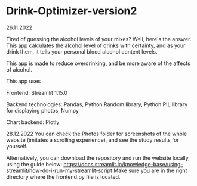 # Drink-Optimizer-version2

26.11.2022

Tired of guessing the alcohol levels of your mixes?  Well, here's the answer. 
This app calculates the alcohol level of drinks with certainty, and as your drink them, it tells your personal blood alcohol content levels.

This app is made to reduce overdrinking, and be more aware of the affects of alcohol.

This app uses

Frontend:
Streamlit 1.15.0

Backend technologies:
Pandas,
Python Random library,
Python PIL library for displaying photos,
Numpy

Chart backend:
Plotly

28.12.2022 You can check the Photos folder for screenshots of the whole website (imitates a scrolling experience), and see the study results for yourself.

Alternatively, you can download the repository and run the website locally, using the guide below: https://docs.streamlit.io/knowledge-base/using-streamlit/how-do-i-run-my-streamlit-script Make sure you are in the right directory where the frontend.py file is located.
